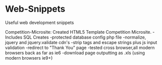 Web-Snippets
============
Useful web development snippets

Competition-Microsite:
Created HTML5 Template Competition Microsite.
-Includes SQL Creates
-protected database config php file
-normalize, jquery and jquery.validate cdn's
-strip tags and escape strings plus js input validation
-redirect to "Thank You" page
-tested cross browser,all modern browsers back as far as ie6
-download page outputting as .xls (using modern browsers ie9+)
